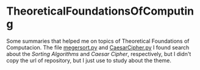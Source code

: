 # TheoreticalFoundationsOfComputing
Some summaries that helped me on topics of Theoretical Foundations of Computacion.
The file [megersort.py](https://github.com/guilhermea23/TheoreticalFoundationsOfComputing/blob/main/mergesort.py) and [CaesarCipher.py](https://github.com/guilhermea23/TheoreticalFoundationsOfComputing/blob/main/CaesarCipher.py) I found search about the _Sorting Algorithms_ and _Caesar Cipher_, respectively, but I didn't copy the url of repository, but I just use to study about the theme.

